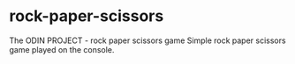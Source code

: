 # rock-paper-scissors
The ODIN PROJECT - rock paper scissors game
Simple rock paper scissors game played on the console.